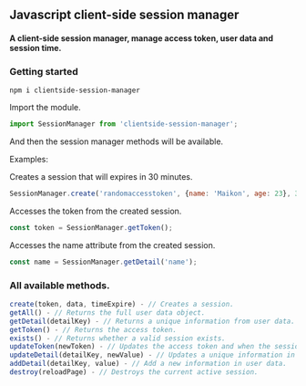## Javascript client-side session manager

#### A client-side session manager, manage access token, user data and session time.


### Getting started
```
npm i clientside-session-manager
```

Import the module.

```javascript
import SessionManager from 'clientside-session-manager';
```

And then the session manager methods will be available.

Examples:

Creates a session that will expires in 30 minutes.
```javascript
SessionManager.create('randomaccesstoken', {name: 'Maikon', age: 23}, 30)
```

Accesses the token from the created session.
```javascript
const token = SessionManager.getToken();
```

Accesses the name attribute from the created session.
```javascript
const name = SessionManager.getDetail('name');
```

### All available methods.
```javascript
create(token, data, timeExpire) - // Creates a session.
getAll() - // Returns the full user data object.
getDetail(detailKey) - // Returns a unique information from user data.
getToken() - // Returns the access token.
exists() - // Returns whether a valid session exists.
updateToken(newToken) - // Updates the access token and when the session will expire.
updateDetail(detailKey, newValue) - // Updates a unique information in user data.
addDetail(detailKey, value) - // Add a new information in user data.
destroy(reloadPage) - // Destroys the current active session.
```
